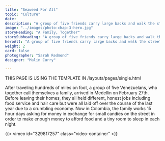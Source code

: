 ```yaml
---
title: "Seaweed For All"
topic: "Culture"
date:
description: "A group of five friends carry large backs and walk the streets at night to find a place to stay."
image: "../images/photo-chap-3-hero.jpg"
storyHeading: "A Family, Together"
storySubheading: "A group of five friends carry large backs and walk the streets at night to find a place to stay."
heroAlt: "A group of five friends carry large backs and walk the streets at night to find a place to stay."
weight: 2
card: false
photographer: "Sarah Redmond"
designer: "Malin Curry"

---
```


THIS PAGE IS USING THE TEMPLATE IN
/layouts/pages/single.html

After traveling hundreds of miles on foot, a group of five Venezuelans, who together call themselves a family, arrived in Medellín on February 27th. Before leaving their homes, they all held different, honest jobs including food service and hair care but were all laid off over the course of the last year due to a crumbling economy. Now in Colombia, the family works 15 hour days asking for money in exchange for small candies on the street in order to make enough money to afford food and a tiny room to sleep in each night.


<div id="video-top"></div>
{{< vimeo id="329817257" class="video-container" >}}
